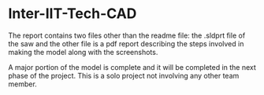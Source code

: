 # Inter-IIT-Tech-CAD

The report contains two files other than the readme file:
the .sldprt file of the saw and the other file is a pdf report describing the steps involved in making the model along with the screenshots. 

A major portion of the model is complete and it will be completed in the next phase of the project.
This is a solo project not involving any other team member.
